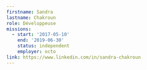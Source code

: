 ```yaml
---
firstname: Sandra
lastname: Chakroun
role: Développeuse
missions:
  - start: '2017-05-10'
    end: '2019-06-30'
    status: independent
    employer: octo
link: https://www.linkedin.com/in/sandra-chakroun
---
```

